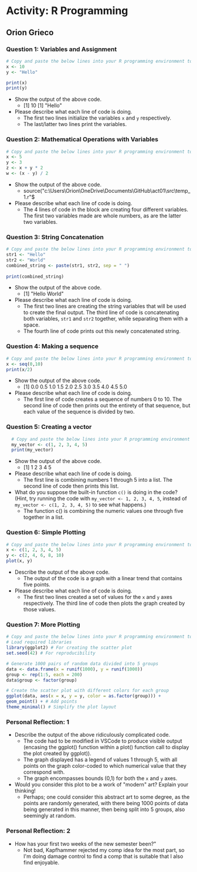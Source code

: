 # Activity: R Programming

## Orion Grieco

### Question 1: Variables and Assignment

```R
# Copy and paste the below lines into your R programming environment to run them.
x <- 10
y <- "Hello"

print(x)
print(y)
```

- Show the output of the above code.
  - [1] 10
    [1] "Hello"
- Please describe what each line of code is doing.
  - The first two lines initialize the variables `x` and `y` respectively.
  - The last/latter two lines print the variables.

### Question 2: Mathematical Operations with Variables

```R
# Copy and paste the below lines into your R programming environment to run them.
x <- 5
y <- 3
z <- x + y * 2
w <- (x - y) / 2
```

- Show the output of the above code.
  - source("c:\\Users\\Orion\\OneDrive\\Documents\\GitHub\\act01\\src\\temp_1.r"$
- Please describe what each line of code is doing.
  - The 4 lines of code in the block are creating four different variables. The first two variables made are whole numbers, as are the latter two variables.

### Question 3: String Concatenation

```R
# Copy and paste the below lines into your R programming environment to run them.
str1 <- "Hello"
str2 <- "World"
combined_string <- paste(str1, str2, sep = " ")
 
print(combined_string)
```

- Show the output of the above code.
  - [1] "Hello World"
- Please describe what each line of code is doing.
  - The first two lines are creating the string variables that will be used to create the final output. The third line of code is concatenating both variables, `str1` and `str2` together, while separating them with a space.
  - The fourth line of code prints out this newly concatenated string.

### Question 4: Making a sequence

```R
# Copy and paste the below lines into your R programming environment to run them.
x <- seq(0,10)
print(x/2)
```

- Show the output of the above code.
  - [1] 0.0 0.5 1.0 1.5 2.0 2.5 3.0 3.5 4.0 4.5 5.0
- Please describe what each line of code is doing.
  - The first line of code creates a sequence of numbers 0 to 10. The second line of code then prints out the entirety of that sequence, but each value of the sequence is divided by two.

### Question 5: Creating a vector

```R
  # Copy and paste the below lines into your R programming environment to run them.
  my_vector <- c(1, 2, 3, 4, 5)
  print(my_vector)
```

- Show the output of the above code.
  - [1] 1 2 3 4 5
- Please describe what each line of code is doing.
  - The first line is combining numbers 1 through 5 into a list. The second line of code then prints this list.
- What do you suppose the built-in function `c()` is doing in the code? (Hint, try running the code with `my_vector <- 1, 2, 3, 4, 5`, instead of `my_vector <- c(1, 2, 3, 4, 5)` to see what happens.)
  + The function c() is combining the numeric values one through five together in a list.

### Question 6: Simple Plotting

```R
# Copy and paste the below lines into your R programming environment to run them.
x <- c(1, 2, 3, 4, 5)
y <- c(2, 4, 6, 8, 10)
plot(x, y)
```

- Describe the output of the above code.
  - The output of the code is a graph with a linear trend that contains five points.
- Please describe what each line of code is doing.
  - The first two lines created a set of values for the `x` and `y` axes respectively. The third line of code then plots the graph created by those values.

### Question 7: More Plotting

```R
# Copy and paste the below lines into your R programming environment to run them.
# Load required libraries
library(ggplot2) # For creating the scatter plot
set.seed(42) # For reproducibility

# Generate 1000 pairs of random data divided into 5 groups
data <- data.frame(x = runif(1000), y = runif(1000))
group <- rep(1:5, each = 200)
data$group <- factor(group)

# Create the scatter plot with different colors for each group
ggplot(data, aes(x = x, y = y, color = as.factor(group))) +
geom_point() + # Add points
theme_minimal() # Simplify the plot layout
```

### Personal Reflection: 1

- Describe the output of the above ridiculously complicated code.
  - The code had to be modified in VSCode to produce visible output (encasing the ggplot() function within a plot() function call to display the plot created by ggplot)).
  - The graph displayed has a legend of values 1 through 5, with all points on the graph color-coded to which numerical value that they correspond with.
  - The graph encompasses bounds (0,1) for both the `x` and `y` axes.
- Would you consider this plot to be a work of "modern" art? Explain your thinking!
  - Perhaps; one could consider this abstract art to some degree, as the points are randomly generated, with there being 1000 points of data being generated in this manner, then being split into 5 groups, also seemingly at random.

### Personal Reflection: 2

- How has your first two weeks of the new semester been?"
  - Not bad, Kapfhammer rejected my comp idea for the most part, so I'm doing damage control to find a comp that is suitable that I also find enjoyable.
